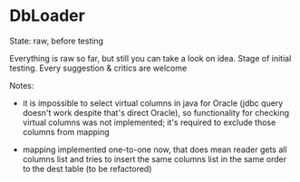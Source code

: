 # DbLoader

State: raw, before testing

Everything is raw so far, but still you can take a look on idea. Stage of initial testing.
Every suggestion & critics are welcome

Notes:
- it is impossible to select virtual columns in java for Oracle (jdbc query doesn't work despite that's direct Oracle), 
so functionality for checking virtual columns was not implemented; it's required to exclude those columns from mapping

- mapping implemented one-to-one now, that does mean reader gets all columns list and tries to insert the same columns list
in the same order to the dest table (to be refactored) 


